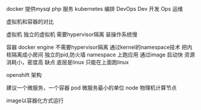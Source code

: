 docker 提供mysql php 服务
kubernetes 编排
DevOps Dev 开发 Ops 运维

虚拟机和容器的对比

虚拟机
独立的虚拟机
需要hypervisor隔离
装操作系统慢

容器
docker engine
不需要hypervisor隔离
通过kernel的namespace技术 把内核隔离成小房间
独立的pid,防火墙
namespace 上跑应用
通过image 启动快
资源消耗小，密度高
缺点 底层是linux 只能在上面跑linux 

openshift 架构

建议一个微服务，一个容器
pod 微服务最小的单位
node 物理机计算节点

image以容器化方式运行